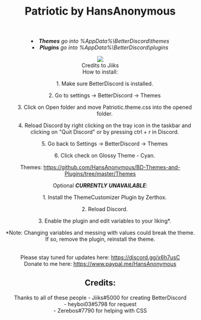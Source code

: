 <h1><DIV ALIGN=CENTER>Patriotic by HansAnonymous</div></h1><br><div align=CENTER><br>

<li><i><b>Themes</b> go into %AppData%\BetterDiscord\themes</i>
<li><i><b>Plugins</b> go into %AppData%\BetterDiscord\plugins</i>

<img src="https://hansanonymous.github.io/files/itp.png"></img><br/>
Credits to Jiiks<br/>
How to install:<br/>
<ol>1. Make sure BetterDiscord is installed.</ol>
<ol>2. Go to settings -> BetterDiscord -> Themes</ol>
<ol>3. Click on Open folder and move Patriotic.theme.css into the opened folder.</ol>
<ol>4. Reload Discord by right clicking on the tray icon in the taskbar and clicking on "Quit Discord" or by pressing ctrl + r in Discord.</ol>
<ol>5. Go back to Settings -> BetterDiscord -> Themes</ol>
<ol>6. Click check on Glossy Theme - Cyan.</ol>

Themes: https://github.com/HansAnonymous/BD-Themes-and-Plugins/tree/master/Themes

Optional <b>*CURRENTLY UNAVAILABLE*</b>:
<ol>1. Install the ThemeCustomizer Plugin by Zerthox.</ol>
<ol>2. Reload Discord.</ol>
<ol>3. Enable the plugin and edit variables to your liking*.</ol>
*Note: Changing variables and messing with values could break the theme. If so, remove the plugin, reinstall the theme.

<br>Please stay tuned for updates here: https://discord.gg/x6h7usC<br>
Donate to me here: https://www.paypal.me/HansAnonymous<br>

<h2>Credits:</h2>
Thanks to all of these people 
- Jiiks#5000 for creating BetterDiscord<br/>
- heyboi03#5798 for request<br/>
- Zerebos#7790 for helping with CSS<br/>
